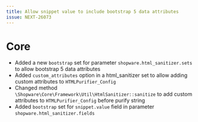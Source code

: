 ```yaml
---
title: Allow snippet value to include bootstrap 5 data attributes
issue: NEXT-26073
---
```

# Core
* Added a new `bootstrap` set for parameter `shopware.html_sanitizer.sets` to allow bootstrap 5 data attributes
* Added `custom_attributes` option in a html_sanitizer set to allow adding custom attributes to `HTMLPurifier_Config`
* Changed method `\Shopware\Core\Framework\Util\HtmlSanitizer::sanitize` to add custom attributes to `HTMLPurifier_Config` before purify string 
* Added `bootstrap` set for `snippet.value` field in parameter `shopware.html_sanitizer.fields`
